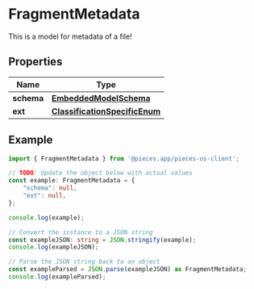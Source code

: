 
# FragmentMetadata

This is a model for metadata of a file!

## Properties

Name | Type
------------ | -------------
**schema** | [**EmbeddedModelSchema**](EmbeddedModelSchema)
**ext** | [**ClassificationSpecificEnum**](ClassificationSpecificEnum)

## Example

```typescript
import { FragmentMetadata } from '@pieces.app/pieces-os-client';

// TODO: Update the object below with actual values
const example: FragmentMetadata = {
    "schema": null,
    "ext": null,
};

console.log(example);

// Convert the instance to a JSON string
const exampleJSON: string = JSON.stringify(example);
console.log(exampleJSON);

// Parse the JSON string back to an object
const exampleParsed = JSON.parse(exampleJSON) as FragmentMetadata;
console.log(exampleParsed);
```



